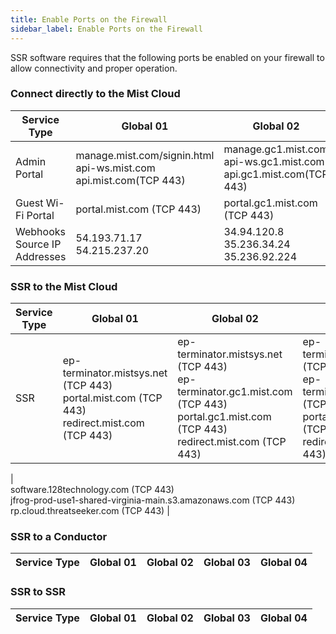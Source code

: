 ```yaml
---
title: Enable Ports on the Firewall
sidebar_label: Enable Ports on the Firewall
---
```


SSR software requires that the following ports be enabled on your firewall to allow connectivity and proper operation. 

### Connect directly to the Mist Cloud 

| Service Type | Global 01 | Global 02 | Global 03 | Global 04 | Europe 01 |
| --- | --- | --- | --- | --- | --- |
| Admin Portal | manage.mist.com/signin.html<br/> api-ws.mist.com<br/> api.mist.com(TCP 443) | manage.gc1.mist.com<br/> api-ws.gc1.mist.com<br/> api.gc1.mist.com(TCP 443) | manage.ac2.mist.com<br/> api-ws.ac2.mist.com<br/> api.ac2.mist.com(TCP 443) | manage.gc2.mist.com (TCP 443)<br/> api-ws.gc2.mist.com (TCP 443) | manage.eu.mist.com<br/> api-ws.eu.mist.com<br/> api.eu.mist.com(TCP 443) |
| Guest Wi-Fi Portal | portal.mist.com (TCP 443) | portal.gc1.mist.com (TCP 443) | portal.ac2.mist.com (TCP 443) | portal.gc2.mist.com (TCP 443) | portal.eu.mist.com (TCP 443) |
| Webhooks Source IP Addresses | 54.193.71.17<br/> 54.215.237.20 | 34.94.120.8<br/> 35.236.34.24<br/> 35.236.92.224 | 34.231.34.177<br/> 54.235.187.11<br/> 18.233.33.230 | 34.152.4.85<br/> 35.203.21.42<br/>  34.152.7.156 | 3.122.172.223<br/> 3.121.19.146<br/> 3.120.167.1 |

### SSR to the Mist Cloud

| Service Type | Global 01 | Global 02 | Global 03 | Global 04 |
| --- | --- | --- | --- | --- |
| SSR | ep-terminator.mistsys.net (TCP 443)<br/> portal.mist.com (TCP 443)<br/> redirect.mist.com (TCP 443) | ep-terminator.mistsys.net (TCP 443)<br/> ep-terminator.gc1.mist.com (TCP 443)<br/> portal.gc1.mist.com (TCP 443)<br/> redirect.mist.com (TCP 443) | ep-terminator.mistsys.net (TCP 443)<br/> ep-terminator.ac2.mist.com (TCP 443)<br/> portal.ac2.mist.com (TCP 443)<br/> redirect.mist.com (TCP 443) | ep-terminator.mistsys.net (TCP 443)<br/> ep-terminator.gc2.mist.com (TCP 443)<br/> portal.gc2.mist.com (TCP443)<br/> redirect.mist.com (TCP 443) |

| <br/> software.128technology.com (TCP 443)<br/> jfrog-prod-use1-shared-virginia-main.s3.amazonaws.com (TCP 443)<br/> rp.cloud.threatseeker.com (TCP 443) |


### SSR to a Conductor

| Service Type | Global 01 | Global 02 | Global 03 | Global 04 |
| --- | --- | --- | --- | --- |



### SSR to SSR

| Service Type | Global 01 | Global 02 | Global 03 | Global 04 |
| --- | --- | --- | --- | --- |


